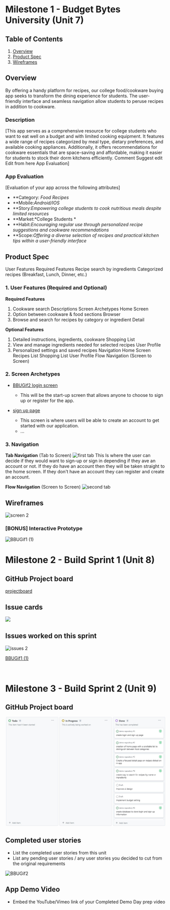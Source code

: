 # Milestone 1 - Budget Bytes University (Unit 7)

## Table of Contents

1. [Overview](#Overview)
1. [Product Spec](#Product-Spec)
1. [Wireframes](#Wireframes)

## Overview
By offering a handy platform for recipes, our college food/cookware buying app seeks to transform the dining experience for students. The user-friendly interface and seamless navigation allow students to peruse recipes in addition to cookware. 
### Description

[This app serves as a comprehensive resource for college students who want to eat well on a budget and with limited cooking equipment. It features a wide range of recipes categorized by meal type, dietary preferences, and available cooking appliances. Additionally, it offers recommendations for cookware essentials that are space-saving and affordable, making it easier for students to stock their dorm kitchens efficiently. Comment Suggest edit Edit from here App Evaluation]

### App Evaluation

[Evaluation of your app across the following attributes]
- **Category: *Food Recipes*
- **Mobile:*Android/IOS*
- **Story:*Empowering college students to cook nutritious meals despite limited resources*
- **Market:*College Students *
- **Habit:*Encouraging regular use through personalized recipe suggestions and cookware recommendations*
- **Scope:*Offering a diverse selection of recipes and practical kitchen tips within a user-friendly interface*

## Product Spec
User Features Required Features Recipe search by ingredients Categorized recipes (Breakfast, Lunch, Dinner, etc.)
### 1. User Features (Required and Optional)

**Required Features**

1. Cookware search Descriptions Screen Archetypes Home Screen
2. Option between cookware & food sections Browser
3. Browse and search for recipes by category or ingredient Detail

**Optional Features**

1. Detailed instructions, ingredients, cookware Shopping List
2. View and manage ingredients needed for selected recipes User Profile
3. Personalized settings and saved recipes Navigation Home Screen Recipes List Shopping List User Profile Flow Navigation (Screen to Screen)

### 2. Screen Archetypes

- [BBUGif2 login screen](https://github.com/CollegeCookBook/BBUCode/assets/131283081/f17f8efa-a643-4ff3-9fa4-68bc71459596)

  - This will be the start-up screen that allows anyone to choose to sign up or register for the app.
  
- [sign up page](https://github.com/CollegeCookBook/BBUCode/assets/131283081/90015442-366e-4041-b6a0-2fee4362055c)

  - This screen is where users will be able to create an account to get started with our application.
  - ...

### 3. Navigation

**Tab Navigation** (Tab to Screen)
![first tab](https://github.com/CollegeCookBook/BBUCode/assets/131283081/b54f5a18-7972-44f1-85ea-981f8e05eca3)
This Is where the user can decide if they would want to sign-up or sign in depending if they ave an account or not.
If they do have an account then they will be taken straight to the home screen.
If they don't have an account they can register and create an account.


**Flow Navigation** (Screen to Screen)
![second tab](https://github.com/CollegeCookBook/BBUCode/assets/131283081/e3ee0d84-51fa-454b-837c-bcdc4668ad08)




## Wireframes

![screen 2](https://github.com/CollegeCookBook/BBUCode/assets/131037551/1cf3b7c6-2f06-439d-ba4b-077a1a2f5d2f)



### [BONUS] Interactive Prototype
![BBUGif1 (1)](https://github.com/CollegeCookBook/BBUCode/assets/131283081/cb3b1398-229f-4478-a583-c0882bdf669f)




# Milestone 2 - Build Sprint 1 (Unit 8)

## GitHub Project board
[projectboard](https://github.com/CollegeCookBook/BBUCode/blob/main/projectboard.jpg)

## Issue cards

 <img src="[project board](https://github.com/CollegeCookBook/BBUCode/assets/131283081/cd17e12e-1eb7-422d-a7ee-94773c88236a)
" width=600>


## Issues worked on this sprint
![issues 2](https://github.com/CollegeCookBook/BBUCode/assets/131283081/8130237a-166c-45c6-8473-07fe00e55249)

[BBUGif1 (1)](https://github.com/CollegeCookBook/BBUCode/assets/131283081/feccd6d6-488e-402a-9bc3-92e7de4623ef)


<br>

# Milestone 3 - Build Sprint 2 (Unit 9)

## GitHub Project board
![projectboard](https://github.com/CollegeCookBook/BBUCode/blob/main/projectboard.jpg)

## Completed user stories

- List the completed user stories from this unit
- List any pending user stories / any user stories you decided to cut
from the original requirements

![BBUGif2](https://github.com/CollegeCookBook/BBUCode/assets/131283081/ac999521-a2be-423f-8fe7-8a407deb7a01)



## App Demo Video

- Embed the YouTube/Vimeo link of your Completed Demo Day prep video
